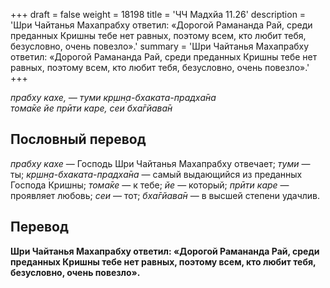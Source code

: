 +++
draft = false
weight = 18198
title = 'ЧЧ Мадхйа 11.26'
description = 'Шри Чайтанья Махапрабху ответил: «Дорогой Рамананда Рай, среди преданных Кришны тебе нет равных, поэтому всем, кто любит тебя, безусловно, очень повезло».'
summary = 'Шри Чайтанья Махапрабху ответил: «Дорогой Рамананда Рай, среди преданных Кришны тебе нет равных, поэтому всем, кто любит тебя, безусловно, очень повезло».'
+++

_прабху кахе, — туми кр̣шн̣а-бхаката-прадха̄на  
тома̄ке йе прӣти каре, сеи бха̄гйава̄н_

## Пословный перевод

_прабху_ _кахе_ — Господь Шри Чайтанья Махапрабху отвечает; _туми_ — ты; _кр̣шн̣а_\-_бхаката_\-_прадха̄на_ — самый выдающийся из преданных Господа Кришны; _тома̄ке_ — к тебе; _йе_ — который; _прӣти_ _каре_ — проявляет любовь; _сеи_ — тот; _бха̄гйава̄н_ — в высшей степени удачлив.

## Перевод

**Шри Чайтанья Махапрабху ответил: «Дорогой Рамананда Рай, среди преданных Кришны тебе нет равных, поэтому всем, кто любит тебя, безусловно, очень повезло».**
